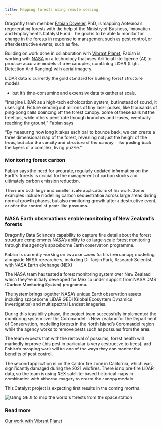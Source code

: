 ```yaml
---
title: Mapping forests using remote sensing
---
```


Dragonfly team member [Fabian Döweler](/people/doweler-fabian.html), PhD,
is mapping Aotearoa’s regenerating
forests with the help of the Ministry of Business, Innovation and Employment’s
Catalyst Fund. The goal is to be able to monitor for change in the forests
in response to management such as pest control, or after destructive
events, such as fire. 


<!--more-->

Building on work done in collaboration with [Vibrant
Planet](https://www.vibrantplanet.net/), Fabian is working with
[NASA](https://www.nasa.gov/nasa-earth-exchange-nex/) on a technology that uses
Artificial Intelligence (AI) to produce accurate models of tree canopies, combining
LiDAR (Light Detection And Ranging) with aerial imagery.

LiDAR data is currently the gold standard for building forest structure models
- but it’s time-consuming and expensive data to gather at scale.

"Imagine LiDAR as a high-tech echolocation system, but instead of sound, it
uses light. Picture sending out millions of tiny laser pulses, like thousands
of ping-pong balls bouncing off the forest canopy. Some of these balls hit the
treetops, while others penetrate through branches and leaves, eventually
reaching the ground,” Fabian says.

“By measuring how long it takes each ball to bounce back, we can create a three
dimensional map of the forest, revealing not just the height of the trees, but
also the density and structure of the canopy - like peeling back the layers of
a complex, living puzzle.”

### Monitoring forest carbon

Fabian says the need for accurate, regularly updated information on the Earth’s
forests is crucial for the management of carbon stocks and ultimately carbon
emission reduction.

There are both large and smaller scale applications of his work. Some examples
include modelling carbon sequestration across large areas during normal growth
phases, but also monitoring growth after a destructive event, or after the
control of pests like possums.  


### NASA Earth observations enable monitoring of New Zealand’s forests

Dragonfly Data Science’s capability to capture fine detail about the forest
structure complements NASA’s ability to do large-scale forest monitoring
through the agency’s spaceborne Earth observation programme.

Fabian is currently working on two use cases for his tree canopy modelling
alongside NASA researchers, including Dr Taejin Park, Research Scientist, with
NASA Earth eXchange (NEX)

The NASA team has tested a forest monitoring system over New Zealand which
they’ve initially developed for Mexico under support from NASA CMS (Carbon
Monitoring System) programme. 

The system brings together NASA’s unique Earth observation assets including
spaceborne LiDAR GEDI (Global Ecosystem Dynamics Investigation) and
multispectral Landsat imageries. 

During this feasibility phase, the project team successfully implemented the
monitoring system over the Coromandel in New Zealand for the Department of
Conservation, modelling forests in the North Island’s Coromandel region while
the agency works to remove pests such as possums from the area.

The team expects that with the removal of possums, forest health will markedly
improve (this pest in particular is very destructive to trees), and  Fabian’s
mapping work will be one of the ways they can monitor the benefits of pest control.

The second application is on the Caldor fire zone in California, which was
significantly damaged during the 2021 wildfires. There is no pre-fire LiDAR
data, so the team is using NEX satellite-based historical maps in combination
with airborne imagery to create the canopy models.

This Catalyst project is expecting first results in the coming months.


![Using GEDI to map the world's forests from the space station](https://www.youtube.com/watch?v=qpzFn5bqhl4)

### Read more

[Our work with Vibrant Planet](/work/vibrant-planet.html)
